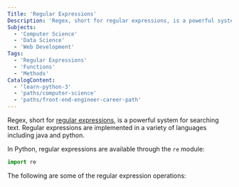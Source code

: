```yaml
---
Title: 'Regular Expressions'
Description: 'Regex, short for regular expressions, is a powerful system for searching text.'
Subjects:
  - 'Computer Science'
  - 'Data Science'
  - 'Web Development'
Tags:
  - 'Regular Expressions'
  - 'Functions'
  - 'Methods'
CatalogContent:
  - 'learn-python-3'
  - 'paths/computer-science'
  - 'paths/front-end-engineer-career-path'
---
```


Regex, short for [regular expressions](https://www.codecademy.com/resources/docs/regular-expressions), is a powerful system for searching text. Regular expressions are implemented in a variety of languages including java and python.

In Python, regular expressions are available through the `re` module:

```python
import re
```

The following are some of the regular expression operations:
